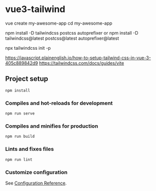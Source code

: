 # vue3-tailwind

vue create my-awesome-app
cd my-awesome-app

npm install -D tailwindcss postcss autoprefixer
or
npm install -D tailwindcss@latest postcss@latest autoprefixer@latest

npx tailwindcss init -p

https://javascript.plainenglish.io/how-to-setup-tailwind-css-in-vue-3-405c889842d9
https://tailwindcss.com/docs/guides/vite

## Project setup

```
npm install
```

### Compiles and hot-reloads for development

```
npm run serve
```

### Compiles and minifies for production

```
npm run build
```

### Lints and fixes files

```
npm run lint
```

### Customize configuration

See [Configuration Reference](https://cli.vuejs.org/config/).
